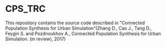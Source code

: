# CPS_TRC
This repository contains the source code described in "Connected Population Synthesis for Urban Simulation"(Zhang D., Cao J., Tang D., Feygin S. and Pozdnoukhov A., Connected Population Synthesis for Urban Simulation. (in review), 2017)
